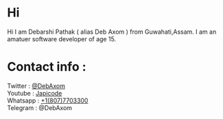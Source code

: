 # Hi
Hi I am Debarshi Pathak ( alias Deb Axom ) from Guwahati,Assam.
I am an amatuer software developer of age 15.

# Contact info :
Twitter : [@DebAxom](https://twitter.com/DebAxom) <br>
Youtube : [Japicode](https://www.youtube.com/channel/UCOlTCB5f2z6_lWl3466ZB_Q) <br>
Whatsapp : [+1(807)7703300](https://wa.me/+18077703300) <br>
Telegram : @DebAxom
